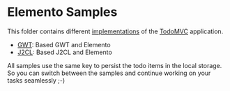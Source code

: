 # Elemento Samples

This folder contains different [implementations](https://hal.github.io/elemento/index.html) of the [TodoMVC](http://todomvc.com/) application. 
 
- [GWT](https://hal.github.io/elemento/gwt/index.html): Based GWT and Elemento
- [J2CL](https://hal.github.io/elemento/j2cl/index.html): Based J2CL and Elemento
<!-- - [Crysknife](https://hal.github.io/elemento/crysknife/index.html): Based on J2CL, Elemento, Crysknife CDI and Crysknife templates -->

All samples use the same key to persist the todo items in the local storage. So you can switch between the samples and continue working on your tasks seamlessly ;-)
